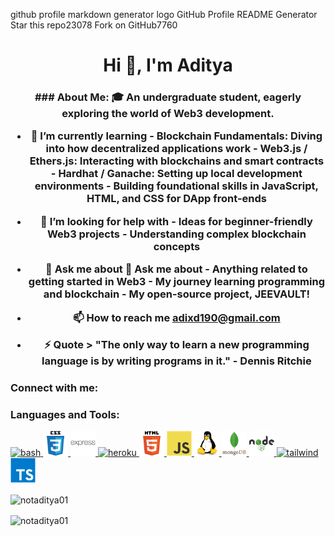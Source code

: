github profile markdown generator logo
GitHub Profile README Generator
Star this repo23078
Fork on GitHub7760
<h1 align="center">Hi 👋, I'm Aditya</h1>
<h3 align="center">### About Me:  🎓 An undergraduate student, eagerly exploring the world of Web3 development.


- 🌱 I’m currently learning **- **Blockchain Fundamentals**: Diving into how decentralized applications work - **Web3.js / Ethers.js**: Interacting with blockchains and smart contracts - **Hardhat / Ganache**: Setting up local development environments - Building foundational skills in JavaScript, HTML, and CSS for DApp front-ends**

- 🤝 I’m looking for help with **- Ideas for beginner-friendly Web3 projects - Understanding complex blockchain concepts**

- 💬 Ask me about **💬 Ask me about - Anything related to getting started in Web3 - My journey learning programming and blockchain - My open-source project, JEEVAULT!**

- 📫 How to reach me **adixd190@gmail.com**

- ⚡ Quote **> "The only way to learn a new programming language is by writing programs in it." - Dennis Ritchie**

<h3 align="left">Connect with me:</h3>
<p align="left">
</p>

<h3 align="left">Languages and Tools:</h3>
<p align="left"> <a href="https://www.gnu.org/software/bash/" target="_blank" rel="noreferrer"> <img src="https://www.vectorlogo.zone/logos/gnu_bash/gnu_bash-icon.svg" alt="bash" width="40" height="40"/> </a> <a href="https://www.w3schools.com/css/" target="_blank" rel="noreferrer"> <img src="https://raw.githubusercontent.com/devicons/devicon/master/icons/css3/css3-original-wordmark.svg" alt="css3" width="40" height="40"/> </a> <a href="https://expressjs.com" target="_blank" rel="noreferrer"> <img src="https://raw.githubusercontent.com/devicons/devicon/master/icons/express/express-original-wordmark.svg" alt="express" width="40" height="40"/> </a> <a href="https://heroku.com" target="_blank" rel="noreferrer"> <img src="https://www.vectorlogo.zone/logos/heroku/heroku-icon.svg" alt="heroku" width="40" height="40"/> </a> <a href="https://www.w3.org/html/" target="_blank" rel="noreferrer"> <img src="https://raw.githubusercontent.com/devicons/devicon/master/icons/html5/html5-original-wordmark.svg" alt="html5" width="40" height="40"/> </a> <a href="https://developer.mozilla.org/en-US/docs/Web/JavaScript" target="_blank" rel="noreferrer"> <img src="https://raw.githubusercontent.com/devicons/devicon/master/icons/javascript/javascript-original.svg" alt="javascript" width="40" height="40"/> </a> <a href="https://www.linux.org/" target="_blank" rel="noreferrer"> <img src="https://raw.githubusercontent.com/devicons/devicon/master/icons/linux/linux-original.svg" alt="linux" width="40" height="40"/> </a> <a href="https://www.mongodb.com/" target="_blank" rel="noreferrer"> <img src="https://raw.githubusercontent.com/devicons/devicon/master/icons/mongodb/mongodb-original-wordmark.svg" alt="mongodb" width="40" height="40"/> </a> <a href="https://nodejs.org" target="_blank" rel="noreferrer"> <img src="https://raw.githubusercontent.com/devicons/devicon/master/icons/nodejs/nodejs-original-wordmark.svg" alt="nodejs" width="40" height="40"/> </a> <a href="https://tailwindcss.com/" target="_blank" rel="noreferrer"> <img src="https://www.vectorlogo.zone/logos/tailwindcss/tailwindcss-icon.svg" alt="tailwind" width="40" height="40"/> </a> <a href="https://www.typescriptlang.org/" target="_blank" rel="noreferrer"> <img src="https://raw.githubusercontent.com/devicons/devicon/master/icons/typescript/typescript-original.svg" alt="typescript" width="40" height="40"/> </a> </p>

<p><img align="center" src="https://github-readme-stats.vercel.app/api/top-langs?username=notaditya01&show_icons=true&locale=en&layout=compact" alt="notaditya01" /></p>

<p><img align="center" src="https://github-readme-streak-stats.herokuapp.com/?user=notaditya01&" alt="notaditya01" /></p>

